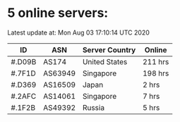 # 5 online servers:

Latest update at: Mon Aug 03 17:10:14 UTC 2020

| ID | ASN | Server Country | Online |
| -- | --- | -------------- | ------ |
| #.D09B | AS174 | United States | 211 hrs |
| #.7F1D | AS63949 | Singapore | 198 hrs |
| #.D369 | AS16509 | Japan | 2 hrs |
| #.2AFC | AS14061 | Singapore | 7 hrs |
| #.1F2B | AS49392 | Russia | 5 hrs |

